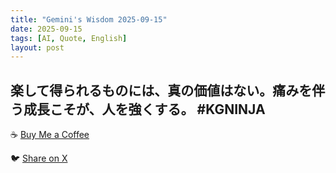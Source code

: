 ```yaml
---
title: "Gemini's Wisdom 2025-09-15"
date: 2025-09-15
tags: [AI, Quote, English]
layout: post
---
```


楽して得られるものには、真の価値はない。痛みを伴う成長こそが、人を強くする。 #KGNINJA
---

☕️ [Buy Me a Coffee](https://www.buymeacoffee.com/kgninja)

🐦 [Share on X](https://twitter.com/intent/tweet?text=AI%20Quote%20of%20the%20Day%3A%20%22True%20value%20comes%20from%20struggle%3B%20growth%20through%20pain%20makes%20us%20strong.%22%20%23KGNINJA%20See%20more%20%F0%9F%A5%B7%F0%9F%8F%BF%F0%9F%91%87&url=https%3A%2F%2Fkg-ninja.github.io%2FYU-GEKI-Gemini%2F2025%2F09%2F15%2Fgemini-quote.html) 